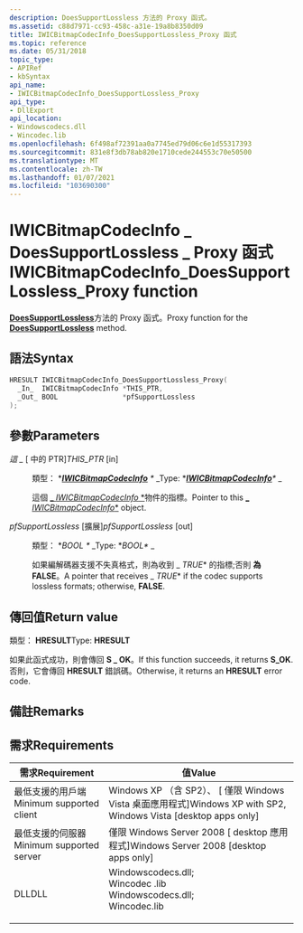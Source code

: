 ```yaml
---
description: DoesSupportLossless 方法的 Proxy 函式。
ms.assetid: c88d7971-cc93-458c-a31e-19a8b8350d09
title: IWICBitmapCodecInfo_DoesSupportLossless_Proxy 函式
ms.topic: reference
ms.date: 05/31/2018
topic_type:
- APIRef
- kbSyntax
api_name:
- IWICBitmapCodecInfo_DoesSupportLossless_Proxy
api_type:
- DllExport
api_location:
- Windowscodecs.dll
- Wincodec.lib
ms.openlocfilehash: 6f498af72391aa0a7745ed79d06c6e1d55317393
ms.sourcegitcommit: 831e8f3db78ab820e1710cede244553c70e50500
ms.translationtype: MT
ms.contentlocale: zh-TW
ms.lasthandoff: 01/07/2021
ms.locfileid: "103690300"
---
```

# <a name="iwicbitmapcodecinfo_doessupportlossless_proxy-function"></a><span data-ttu-id="13072-103">IWICBitmapCodecInfo \_ DoesSupportLossless \_ Proxy 函式</span><span class="sxs-lookup"><span data-stu-id="13072-103">IWICBitmapCodecInfo\_DoesSupportLossless\_Proxy function</span></span>

<span data-ttu-id="13072-104">[**DoesSupportLossless**](/windows/desktop/api/Wincodec/nf-wincodec-iwicbitmapcodecinfo-doessupportlossless)方法的 Proxy 函式。</span><span class="sxs-lookup"><span data-stu-id="13072-104">Proxy function for the [**DoesSupportLossless**](/windows/desktop/api/Wincodec/nf-wincodec-iwicbitmapcodecinfo-doessupportlossless) method.</span></span>

## <a name="syntax"></a><span data-ttu-id="13072-105">語法</span><span class="sxs-lookup"><span data-stu-id="13072-105">Syntax</span></span>


```C++
HRESULT IWICBitmapCodecInfo_DoesSupportLossless_Proxy(
  _In_  IWICBitmapCodecInfo *THIS_PTR,
  _Out_ BOOL                *pfSupportLossless
);
```



## <a name="parameters"></a><span data-ttu-id="13072-106">參數</span><span class="sxs-lookup"><span data-stu-id="13072-106">Parameters</span></span>

<dl> <dt>

<span data-ttu-id="13072-107">*這 \_* \[ 中的 PTR\]</span><span class="sxs-lookup"><span data-stu-id="13072-107">*THIS\_PTR* \[in\]</span></span>
</dt> <dd>

<span data-ttu-id="13072-108">類型： \**[**IWICBitmapCodecInfo**](/windows/desktop/api/Wincodec/nn-wincodec-iwicbitmapcodecinfo) \** _</span><span class="sxs-lookup"><span data-stu-id="13072-108">Type: \**[**IWICBitmapCodecInfo**](/windows/desktop/api/Wincodec/nn-wincodec-iwicbitmapcodecinfo)\** _</span></span>

<span data-ttu-id="13072-109">這個 [_ *IWICBitmapCodecInfo* \*](/windows/desktop/api/Wincodec/nn-wincodec-iwicbitmapcodecinfo)物件的指標。</span><span class="sxs-lookup"><span data-stu-id="13072-109">Pointer to this [_ *IWICBitmapCodecInfo*\*](/windows/desktop/api/Wincodec/nn-wincodec-iwicbitmapcodecinfo) object.</span></span>

</dd> <dt>

<span data-ttu-id="13072-110">*pfSupportLossless* \[擴展\]</span><span class="sxs-lookup"><span data-stu-id="13072-110">*pfSupportLossless* \[out\]</span></span>
</dt> <dd>

<span data-ttu-id="13072-111">類型： \**BOOL \** _</span><span class="sxs-lookup"><span data-stu-id="13072-111">Type: \**BOOL\** _</span></span>

<span data-ttu-id="13072-112">如果編解碼器支援不失真格式，則為收到 _ *TRUE*\* 的指標;否則 **為 FALSE**。</span><span class="sxs-lookup"><span data-stu-id="13072-112">A pointer that receives _ *TRUE*\* if the codec supports lossless formats; otherwise, **FALSE**.</span></span>

</dd> </dl>

## <a name="return-value"></a><span data-ttu-id="13072-113">傳回值</span><span class="sxs-lookup"><span data-stu-id="13072-113">Return value</span></span>

<span data-ttu-id="13072-114">類型： **HRESULT**</span><span class="sxs-lookup"><span data-stu-id="13072-114">Type: **HRESULT**</span></span>

<span data-ttu-id="13072-115">如果此函式成功，則會傳回 **S \_ OK**。</span><span class="sxs-lookup"><span data-stu-id="13072-115">If this function succeeds, it returns **S\_OK**.</span></span> <span data-ttu-id="13072-116">否則，它會傳回 **HRESULT** 錯誤碼。</span><span class="sxs-lookup"><span data-stu-id="13072-116">Otherwise, it returns an **HRESULT** error code.</span></span>

## <a name="remarks"></a><span data-ttu-id="13072-117">備註</span><span class="sxs-lookup"><span data-stu-id="13072-117">Remarks</span></span>

## <a name="requirements"></a><span data-ttu-id="13072-118">需求</span><span class="sxs-lookup"><span data-stu-id="13072-118">Requirements</span></span>



| <span data-ttu-id="13072-119">需求</span><span class="sxs-lookup"><span data-stu-id="13072-119">Requirement</span></span> | <span data-ttu-id="13072-120">值</span><span class="sxs-lookup"><span data-stu-id="13072-120">Value</span></span> |
|-------------------------------------|------------------------------------------------------------------------------------------------------------------------------------------------------------------|
| <span data-ttu-id="13072-121">最低支援的用戶端</span><span class="sxs-lookup"><span data-stu-id="13072-121">Minimum supported client</span></span><br/> | <span data-ttu-id="13072-122">Windows XP （含 SP2）、 \[ 僅限 Windows Vista 桌面應用程式\]</span><span class="sxs-lookup"><span data-stu-id="13072-122">Windows XP with SP2, Windows Vista \[desktop apps only\]</span></span><br/>                                                                                              |
| <span data-ttu-id="13072-123">最低支援的伺服器</span><span class="sxs-lookup"><span data-stu-id="13072-123">Minimum supported server</span></span><br/> | <span data-ttu-id="13072-124">僅限 Windows Server 2008 \[ desktop 應用程式\]</span><span class="sxs-lookup"><span data-stu-id="13072-124">Windows Server 2008 \[desktop apps only\]</span></span><br/>                                                                                                             |
| <span data-ttu-id="13072-125">DLL</span><span class="sxs-lookup"><span data-stu-id="13072-125">DLL</span></span><br/>                      | <dl> <span data-ttu-id="13072-126"><dt>Windowscodecs.dll;</dt><dt>Wincodec .lib</dt></span><span class="sxs-lookup"><span data-stu-id="13072-126"><dt>Windowscodecs.dll; </dt> <dt>Wincodec.lib</dt></span></span> </dl> |



 

 




